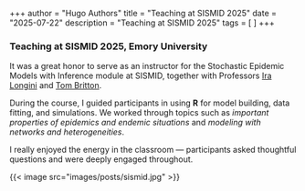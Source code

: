 +++
author = "Hugo Authors"
title = "Teaching at SISMID 2025"
date = "2025-07-22"
description = "Teaching at SISMID 2025"
tags = [
]
+++



### Teaching at SISMID 2025, Emory University

It was a great honor to serve as an instructor for the Stochastic Epidemic Models with Inference module at SISMID, together with Professors [Ira Longini](https://phhp.ufl.edu/profile/longini-ira/) and [Tom Britton](https://staff.math.su.se/tom.britton/).  

During the course, I guided participants in using **R** for model building, data fitting, and simulations. We worked through topics such as *important properties of epidemics and endemic situations* and *modeling with networks and heterogeneities*.  

I really enjoyed the energy in the classroom — participants asked thoughtful questions and were deeply engaged throughout.   

{{< image src="images/posts/sismid.jpg" >}}


